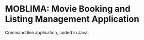 # MOBLIMA: Movie Booking and Listing Management Application

Command line application, coded in Java. 


